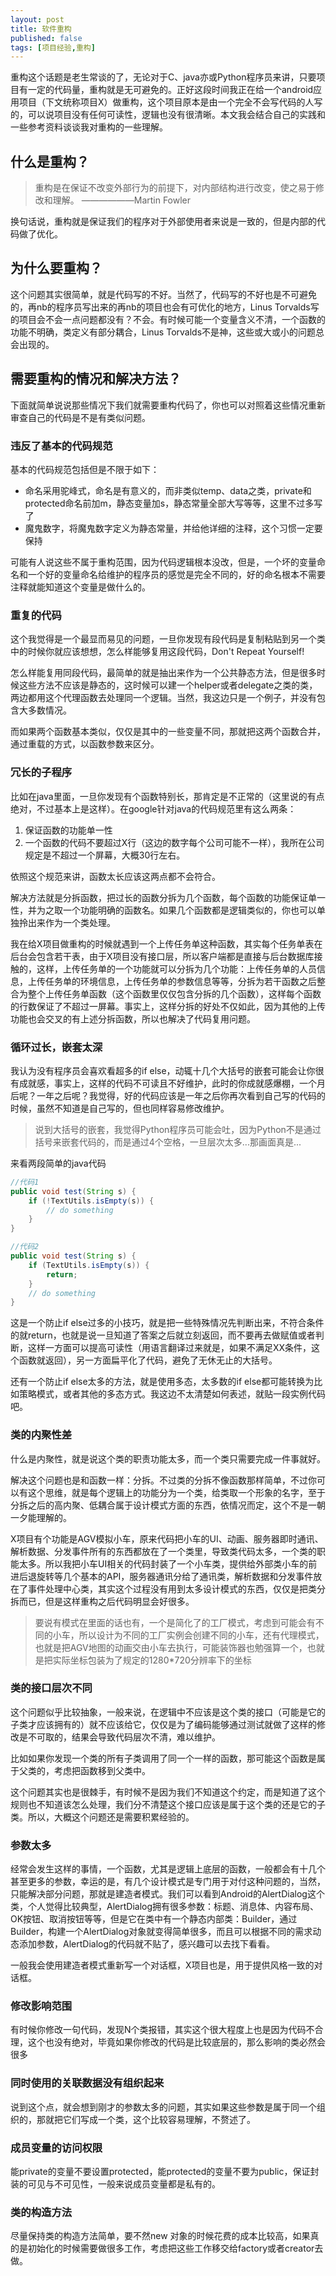 ```yaml
---
layout: post
title: 软件重构
published: false
tags: [项目经验,重构]
---
```


重构这个话题是老生常谈的了，无论对于C、java亦或Python程序员来讲，只要项目有一定的代码量，重构就是无可避免的。正好这段时间我正在给一个android应用项目（下文统称项目X）做重构，这个项目原本是由一个完全不会写代码的人写的，可以说项目没有任何可读性，逻辑也没有很清晰。本文我会结合自己的实践和一些参考资料谈谈我对重构的一些理解。

## 什么是重构？

> 重构是在保证不改变外部行为的前提下，对内部结构进行改变，使之易于修改和理解。
——————Martin Fowler

换句话说，重构就是保证我们的程序对于外部使用者来说是一致的，但是内部的代码做了优化。

## 为什么要重构？

这个问题其实很简单，就是代码写的不好。当然了，代码写的不好也是不可避免的，再nb的程序员写出来的再nb的项目也会有可优化的地方，Linus Torvalds写的项目会不会一点问题都没有？不会。有时候可能一个变量含义不清，一个函数的功能不明确，类定义有部分耦合，Linus Torvalds不是神，这些或大或小的问题总会出现的。

## 需要重构的情况和解决方法？

下面就简单说说那些情况下我们就需要重构代码了，你也可以对照着这些情况重新审查自己的代码是不是有类似问题。

### 违反了基本的代码规范

基本的代码规范包括但是不限于如下：

- 命名采用驼峰式，命名是有意义的，而非类似temp、data之类，private和protected命名前加m，静态变量加s，静态常量全部大写等等，这里不过多写了
- 魔鬼数字，将魔鬼数字定义为静态常量，并给他详细的注释，这个习惯一定要保持

可能有人说这些不属于重构范围，因为代码逻辑根本没改，但是，一个坏的变量命名和一个好的变量命名给维护的程序员的感觉是完全不同的，好的命名根本不需要注释就能知道这个变量是做什么的。

### 重复的代码

这个我觉得是一个最显而易见的问题，一旦你发现有段代码是复制粘贴到另一个类中的时候你就应该想想，怎么样能够复用这段代码，Don't Repeat Yourself!

怎么样能复用同段代码，最简单的就是抽出来作为一个公共静态方法，但是很多时候这些方法不应该是静态的，这时候可以建一个helper或者delegate之类的类，两边都用这个代理函数去处理同一个逻辑。当然，我这边只是一个例子，并没有包含大多数情况。

而如果两个函数基本类似，仅仅是其中的一些变量不同，那就把这两个函数合并，通过重载的方式，以函数参数来区分。

### 冗长的子程序

比如在java里面，一旦你发现有个函数特别长，那肯定是不正常的（这里说的有点绝对，不过基本上是这样）。在google针对java的代码规范里有这么两条：

1. 保证函数的功能单一性
2. 一个函数的代码不要超过X行（这边的数字每个公司可能不一样），我所在公司规定是不超过一个屏幕，大概30行左右。

依照这个规范来讲，函数太长应该这两点都不会符合。

解决方法就是分拆函数，把过长的函数分拆为几个函数，每个函数的功能保证单一性，并为之取一个功能明确的函数名。如果几个函数都是逻辑类似的，你也可以单独拎出来作为一个类处理。

我在给X项目做重构的时候就遇到一个上传任务单这种函数，其实每个任务单表在后台会包含若干表，由于X项目没有接口层，所以客户端都是直接与后台数据库接触的，这样，上传任务单的一个功能就可以分拆为几个功能：上传任务单的人员信息，上传任务单的环境信息，上传任务单的参数信息等等，分拆为若干函数之后整合为整个上传任务单函数（这个函数里仅仅包含分拆的几个函数），这样每个函数的行数保证了不超过一屏幕。事实上，这样分拆的好处不仅如此，因为其他的上传功能也会交叉的有上述分拆函数，所以也解决了代码复用问题。

### 循环过长，嵌套太深

我认为没有程序员会喜欢看超多的if else，动辄十几个大括号的嵌套可能会让你很有成就感，事实上，这样的代码不可读且不好维护，此时的你成就感爆棚，一个月后呢？一年之后呢？我觉得，好的代码应该是一年之后你再次看到自己写的代码的时候，虽然不知道是自己写的，但也同样容易修改维护。

> 说到大括号的嵌套，我觉得Python程序员可能会吐，因为Python不是通过括号来嵌套代码的，而是通过4个空格，一旦层次太多...那画面真是...

来看两段简单的java代码

```java
//代码1
public void test(String s) {
    if (!TextUtils.isEmpty(s)) {
        // do something
    }
}

//代码2
public void test(String s) {
    if (TextUtils.isEmpty(s)) {
        return;
    }
    // do something
}
```

这是一个防止if else过多的小技巧，就是把一些特殊情况先判断出来，不符合条件的就return，也就是说一旦知道了答案之后就立刻返回，而不要再去做赋值或者判断，这样一方面可以提高可读性（用语言翻译过来就是，如果不满足XX条件，这个函数就返回），另一方面扁平化了代码，避免了无休无止的大括号。

还有一个防止if else太多的方法，就是使用多态，太多数的if else都可能转换为比如策略模式，或者其他的多态方式。我这边不太清楚如何表述，就贴一段实例代码吧。






### 类的内聚性差

什么是内聚性，就是说这个类的职责功能太多，而一个类只需要完成一件事就好。

解决这个问题也是和函数一样：分拆。不过类的分拆不像函数那样简单，不过你可以有这个思维，就是每个逻辑上的功能分为一个类，给类取一个形象的名字，至于分拆之后的高内聚、低耦合属于设计模式方面的东西，依情况而定，这个不是一朝一夕能理解的。

X项目有个功能是AGV模拟小车，原来代码把小车的UI、动画、服务器即时通讯、解析数据、分发事件所有的东西都放在了一个类里，导致类代码太多，一个类的职能太多。所以我把小车UI相关的代码封装了一个小车类，提供给外部类小车的前进后退旋转等几个基本的API，服务器通讯分给了通讯类，解析数据和分发事件放在了事件处理中心类，其实这个过程没有用到太多设计模式的东西，仅仅是把类分拆而已，但是这样重构之后代码明显会好很多。

> 要说有模式在里面的话也有，一个是简化了的工厂模式，考虑到可能会有不同的小车，所以设计为不同的工厂实例会创建不同的小车，还有代理模式，也就是把AGV地图的动画交由小车去执行，可能装饰器也勉强算一个，也就是把实际坐标包装为了规定的1280*720分辨率下的坐标

### 类的接口层次不同

这个问题似乎比较抽象，一般来说，在逻辑中不应该是这个类的接口（可能是它的子类才应该拥有的）就不应该给它，仅仅是为了编码能够通过测试就做了这样的修改是不可取的，结果会导致代码层次不清，难以维护。

比如如果你发现一个类的所有子类调用了同一个一样的函数，那可能这个函数是属于父类的，考虑把函数移到父类中。

这个问题其实也是很棘手，有时候不是因为我们不知道这个约定，而是知道了这个规则也不知道该怎么处理，我们分不清楚这个接口应该是属于这个类的还是它的子类。所以，大概这个问题还是需要积累经验的。

### 参数太多

经常会发生这样的事情，一个函数，尤其是逻辑上底层的函数，一般都会有十几个甚至更多的参数，幸运的是，有几个设计模式是专门用于对付这种问题的，当然，只能解决部分问题，那就是建造者模式。我们可以看到Android的AlertDialog这个类，个人觉得比较典型，AlertDialog拥有很多参数：标题、消息体、内容布局、OK按钮、取消按钮等等，但是它在类中有一个静态内部类：Builder，通过Builder，构建一个AlertDialog对象就变得简单很多，而且可以根据不同的需求动态添加参数，AlertDialog的代码就不贴了，感兴趣可以去找下看看。

一般我会使用建造者模式重新写一个对话框，X项目也是，用于提供风格一致的对话框。

### 修改影响范围

有时候你修改一句代码，发现N个类报错，其实这个很大程度上也是因为代码不合理，这个也没有绝对，毕竟如果你修改的代码是比较底层的，那么影响的类必然会很多

### 同时使用的关联数据没有组织起来

说到这个点，就会想到刚才的参数太多的问题，其实如果这些参数是属于同一个组织的，那就把它们写成一个类，这个比较容易理解，不赘述了。

### 成员变量的访问权限

能private的变量不要设置protected，能protected的变量不要为public，保证封装的可见与不可见性，一般来说成员变量都是私有的。

### 类的构造方法

尽量保持类的构造方法简单，要不然new 对象的时候花费的成本比较高，如果真的是初始化的时候需要做很多工作，考虑把这些工作移交给factory或者creator去做。